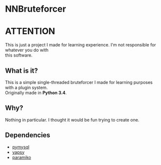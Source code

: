 NNBruteforcer
=============

ATTENTION
=========

This is just a project I made for learning experience. I'm not responsible for whatever you do with  
this software.


What is it?
-----------

This is a simple single-threaded bruteforcer I made for learning purposes  
with a plugin system.  
Originally made in **Python 3.4**.


Why?
----

Nothing in particular. I thought it would be fun trying to create one.

Dependencies
------------

- [pymysql](https://pypi.python.org/pypi/PyMySQL)
- [yapsy](https://github.com/tibonihoo/yapsy/)
- [paramiko](http://www.paramiko.org/)
 